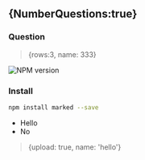 {NumberQuestions:true}
---
### Question

> {rows:3, name: 333}

![NPM version](https://badge.fury.io/js/marked.png)

### Install
``` bash
npm install marked --save
```

* Hello
* No

> {upload: true, name: 'hello'}